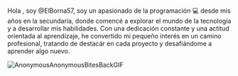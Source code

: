Hola , soy @ElBorna57, soy un apasionado de la programación 💻 desde mis años en la secundaria, donde comencé a explorar el mundo de la tecnología y a desarrollar mis habilidades. 
Con una dedicación constante y una actitud orientada al aprendizaje, he convertido mi pequeño interés en un camino profesional, tratando de destacár en cada proyecto y desafiándome a aprender algo nuevo.

![AnonymousAnonymousBitesBackGIF](https://github.com/user-attachments/assets/c383641b-405c-466f-957d-0944bfe2f25f)


<!---
ElBorna57/ElBorna57 is a ✨ special ✨ repository because its `README.md` (this file) appears on your GitHub profile.
You can click the Preview link to take a look at your changes.
--->
